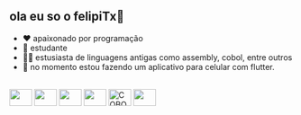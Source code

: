 ## ola eu so o felipiTx👋

- ❤️ apaixonado por programação
- 📘 estudante
- 🧑‍💻 estusiasta de linguagens antigas como assembly, cobol, entre outros
- 📱 no momento estou fazendo um aplicativo para celular com flutter.
 <div style="display: inline_block"><br>
  <img align="center" height="30" width="40" src="https://cdn.jsdelivr.net/gh/devicons/devicon@latest/icons/flutter/flutter-original.svg" />
  <img align="center" height="30" width="40" src="https://cdn.jsdelivr.net/gh/devicons/devicon@latest/icons/dart/dart-plain.svg" />
  <img align="center" height="30" width="40" src="https://cdn.jsdelivr.net/gh/devicons/devicon@latest/icons/java/java-original-wordmark.svg" />
  <img align="center" height="30" width="40" src="https://cdn.jsdelivr.net/gh/devicons/devicon@latest/icons/rust/rust-original.svg" />
  <img align="center" height="30" width="40" src="https://static-00.iconduck.com/assets.00/cobol-icon-512x440-2ogf9t8d.png" loading="lazy" class="icon loaded" onload="LoadUtils.handleImageLoad(this);" onerror="LoadUtils.handleImageLoadError(this);" alt="COBOL icon" title="COBOL icon" data-alternate="https://d1rs1tqcxzgl1z.cloudfront.net/iconduck/image/upload/w_614,h_614,c_fit/f_png/e_colorize:0,co_rgb:000000/w_644,h_644,c_lpad/e_trim:1/w_512,h_512,c_fit/s3.prod/assets.00/asstl65yzbc3" />
  <img align="center" height="30" width="40" src="https://user-images.githubusercontent.com/103866722/194773833-8571f323-4fa8-4036-a51c-57b9d29c683b.svg" />
</div>
